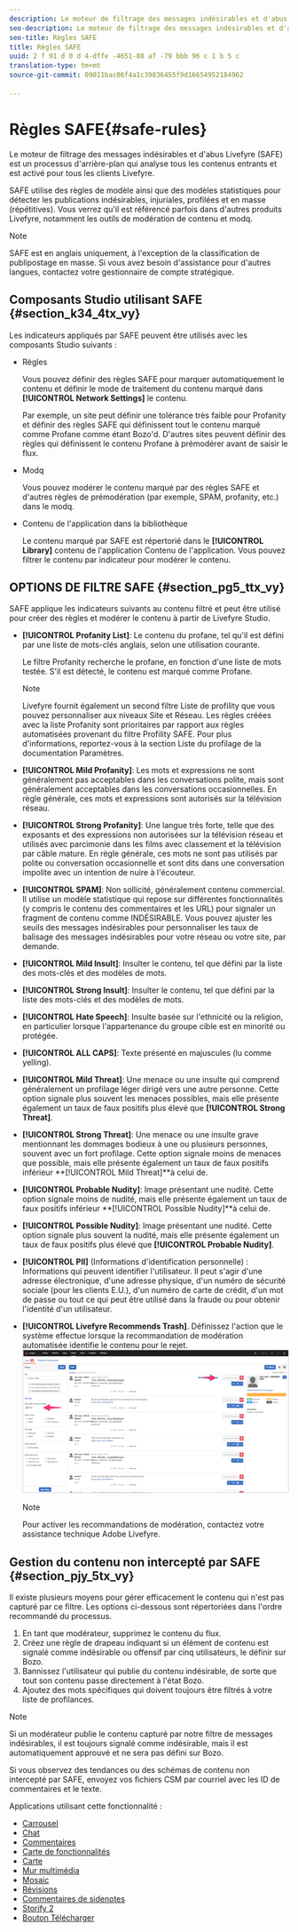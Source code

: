 ```yaml
---
description: Le moteur de filtrage des messages indésirables et d'abus Livefyre (SAFE) est un processus d'arrière-plan qui analyse tous les contenus entrants et est activé pour tous les clients Livefyre.
seo-description: Le moteur de filtrage des messages indésirables et d'abus Livefyre (SAFE) est un processus d'arrière-plan qui analyse tous les contenus entrants et est activé pour tous les clients Livefyre.
seo-title: Règles SAFE
title: Règles SAFE
uuid: 2 f 91 d 0 d 4-dffe -4651-88 af -79 bbb 96 c 1 b 5 c
translation-type: tm+mt
source-git-commit: 09011bac06f4a1c39836455f9d16654952184962

---
```



# Règles SAFE{#safe-rules}

Le moteur de filtrage des messages indésirables et d&#39;abus Livefyre (SAFE) est un processus d&#39;arrière-plan qui analyse tous les contenus entrants et est activé pour tous les clients Livefyre.



SAFE utilise des règles de modèle ainsi que des modèles statistiques pour détecter les publications indésirables, injuriales, profilées et en masse (répétitives). Vous verrez qu&#39;il est référencé parfois dans d&#39;autres produits Livefyre, notamment les outils de modération de contenu et modq.

>[!NOTE]
>
>SAFE est en anglais uniquement, à l&#39;exception de la classification de publipostage en masse. Si vous avez besoin d&#39;assistance pour d&#39;autres langues, contactez votre gestionnaire de compte stratégique.

## Composants Studio utilisant SAFE {#section_k34_4tx_vy}

Les indicateurs appliqués par SAFE peuvent être utilisés avec les composants Studio suivants :

* Règles

   Vous pouvez définir des règles SAFE pour marquer automatiquement le contenu et définir le mode de traitement du contenu marqué dans **[!UICONTROL Network Settings]** le contenu.

   Par exemple, un site peut définir une tolérance très faible pour Profanity et définir des règles SAFE qui définissent tout le contenu marqué comme Profane comme étant Bozo&#39;d. D&#39;autres sites peuvent définir des règles qui définissent le contenu Profane à prémodérer avant de saisir le flux.

* Modq

   Vous pouvez modérer le contenu marqué par des règles SAFE et d&#39;autres règles de prémodération (par exemple, SPAM, profanity, etc.) dans le modq.

* Contenu de l&#39;application dans la bibliothèque

   Le contenu marqué par SAFE est répertorié dans le **[!UICONTROL Library]** contenu de l&#39;application Contenu de l&#39;application. Vous pouvez filtrer le contenu par indicateur pour modérer le contenu.

## OPTIONS DE FILTRE SAFE {#section_pg5_ttx_vy}

SAFE applique les indicateurs suivants au contenu filtré et peut être utilisé pour créer des règles et modérer le contenu à partir de Livefyre Studio.

* **[!UICONTROL Profanity List]**: Le contenu du profane, tel qu&#39;il est défini par une liste de mots-clés anglais, selon une utilisation courante.

   Le filtre Profanity recherche le profane, en fonction d&#39;une liste de mots testée. S&#39;il est détecté, le contenu est marqué comme Profane.

   >[!NOTE]
   >
   >Livefyre fournit également un second filtre Liste de profility que vous pouvez personnaliser aux niveaux Site et Réseau. Les règles créées avec la liste Profanity sont prioritaires par rapport aux règles automatisées provenant du filtre Profility SAFE. Pour plus d&#39;informations, reportez-vous à la section Liste du profilage de la documentation Paramètres.

* **[!UICONTROL Mild Profanity]**: Les mots et expressions ne sont généralement pas acceptables dans les conversations polite, mais sont généralement acceptables dans les conversations occasionnelles. En règle générale, ces mots et expressions sont autorisés sur la télévision réseau.
* **[!UICONTROL Strong Profanity]**: Une langue très forte, telle que des exposants et des expressions non autorisées sur la télévision réseau et utilisés avec parcimonie dans les films avec classement et la télévision par câble mature. En règle générale, ces mots ne sont pas utilisés par polite ou conversation occasionnelle et sont dits dans une conversation impolite avec un intention de nuire à l&#39;écouteur.
* **[!UICONTROL SPAM]**: Non sollicité, généralement contenu commercial. Il utilise un modèle statistique qui repose sur différentes fonctionnalités (y compris le contenu des commentaires et les URL) pour signaler un fragment de contenu comme INDÉSIRABLE. Vous pouvez ajuster les seuils des messages indésirables pour personnaliser les taux de balisage des messages indésirables pour votre réseau ou votre site, par demande.
* **[!UICONTROL Mild Insult]**: Insulter le contenu, tel que défini par la liste des mots-clés et des modèles de mots.
* **[!UICONTROL Strong Insult]**: Insulter le contenu, tel que défini par la liste des mots-clés et des modèles de mots.
* **[!UICONTROL Hate Speech]**: Insulte basée sur l&#39;ethnicité ou la religion, en particulier lorsque l&#39;appartenance du groupe cible est en minorité ou protégée.
* **[!UICONTROL ALL CAPS]**: Texte présenté en majuscules (lu comme yelling).
* **[!UICONTROL Mild Threat]**: Une menace ou une insulte qui comprend généralement un profilage léger dirigé vers une autre personne. Cette option signale plus souvent les menaces possibles, mais elle présente également un taux de faux positifs plus élevé que **[!UICONTROL Strong Threat]**.

* **[!UICONTROL Strong Threat]**: Une menace ou une insulte grave mentionnant les dommages bodieux à une ou plusieurs personnes, souvent avec un fort profilage. Cette option signale moins de menaces que possible, mais elle présente également un taux de faux positifs inférieur **[!UICONTROL Mild Threat]**à celui de.

* **[!UICONTROL Probable Nudity]**: Image présentant une nudité. Cette option signale moins de nudité, mais elle présente également un taux de faux positifs inférieur **[!UICONTROL Possible Nudity]**à celui de.

* **[!UICONTROL Possible Nudity]**: Image présentant une nudité. Cette option signale plus souvent la nudité, mais elle présente également un taux de faux positifs plus élevé que **[!UICONTROL Probable Nudity]**.

* **[!UICONTROL PII]** (Informations d&#39;identification personnelle) : Informations qui peuvent identifier l&#39;utilisateur. Il peut s&#39;agir d&#39;une adresse électronique, d&#39;une adresse physique, d&#39;un numéro de sécurité sociale (pour les clients E.U.), d&#39;un numéro de carte de crédit, d&#39;un mot de passe ou tout ce qui peut être utilisé dans la fraude ou pour obtenir l&#39;identité d&#39;un utilisateur.
* **[!UICONTROL Livefyre Recommends Trash]**. Définissez l&#39;action que le système effectue lorsque la recommandation de modération automatisée identifie le contenu pour le rejet. ![](assets/mod_reco1.png)

   >[!NOTE]
   >
   >Pour activer les recommandations de modération, contactez votre assistance technique Adobe Livefyre.

## Gestion du contenu non intercepté par SAFE {#section_pjy_5tx_vy}

Il existe plusieurs moyens pour gérer efficacement le contenu qui n&#39;est pas capturé par ce filtre. Les options ci-dessous sont répertoriées dans l&#39;ordre recommandé du processus.

1. En tant que modérateur, supprimez le contenu du flux.
1. Créez une règle de drapeau indiquant si un élément de contenu est signalé comme indésirable ou offensif par cinq utilisateurs, le définir sur Bozo.
1. Bannissez l&#39;utilisateur qui publie du contenu indésirable, de sorte que tout son contenu passe directement à l&#39;état Bozo.
1. Ajoutez des mots spécifiques qui doivent toujours être filtrés à votre liste de profilances.

>[!NOTE]
>
>Si un modérateur publie le contenu capturé par notre filtre de messages indésirables, il est toujours signalé comme indésirable, mais il est automatiquement approuvé et ne sera pas défini sur Bozo.

Si vous observez des tendances ou des schémas de contenu non intercepté par SAFE, envoyez vos fichiers CSM par courriel avec les ID de commentaires et le texte.



Applications utilisant cette fonctionnalité :

* [Carrousel](/help/using/c-about-apps/c-carousel-app/c-carousel-app.md#c_carousel_app)
* [Chat](/help/using/c-about-apps/c-chat-app/c-chat-app.md#c_chat_app)
* [Commentaires](/help/using/c-about-apps/c-comments/c-comments.md)
* [Carte de fonctionnalités](/help/using/c-about-apps/c-feature-card-app/c-feature-card-app.md#c_feature_card_app)
* [Carte](/help/using/c-about-apps/c-map-app/c-map-app.md#c_map_app)
* [Mur multimédia](/help/using/c-about-apps/c-media-wall-app/c-media-wall-app.md#c_media_wall_app)
* [Mosaic](/help/using/c-about-apps/c-mosaic-app/c-mosaic-app.md#c_mosaic_app)
* [Révisions](/help/using/c-about-apps/c-reviews-app/c-reviews-app.md#c_reviews_app)
* [Commentaires de sidenotes](/help/using/c-about-apps/c-sidenotes-app/c-sidenotes-app.md#c_sidenotes_app)
* [Storify 2](/help/using/c-about-apps/c-storify2/c-storify2.md#c_storify2)
* [Bouton Télécharger](/help/using/c-about-apps/c-upload-button-app/c-upload-button-app.md#c_upload_button_app)

